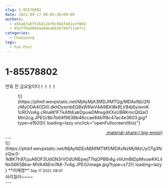 ```yaml
---
slug: 1-85578802
date: 2021-09-17 08:05:36+09:00
authors:
  - e56a8fa6f53b412bf0c984f4d1cef064
  - 65eff6ab044ae8dea6816794f11a6fc1
categories:
  - Chaeyoung
tags:
  - Fan Post
---
```


# 1-85578802

<div class="post-container" markdown="1">
<div class="content-container md-sidebar__scrollwrap" markdown="1">

연휴 전 금요일이다ㅏㅏㅏㅏ
<figure markdown="1">
![](https://phinf.wevpstatic.net/MjAyMjA3MDJfMTQg/MDAxNjU2NzMyODA4ODI0.dkhDysmbEQBsWRwV4A9BXI8kRLV84j6yiwmK1cROVnAg.cRnaW1FTkAfbEakDpuwDMreg4KXsUBRKmcQlQaOMm2cg.JPEG/8b7b64f9638b46ccae84b1f8c47ac4e3603.jpg?type=e1920){ loading=lazy onclick="openFullscreen(this)"}
</figure>


</div>
</div>

<div style="text-align: right;" markdown="1">
<a href="https://weverse.io/fromis9/fanpost/1-85578802" style="text-align: right;">:material-share:{.big-emoji}</a>
</div>
---

<div class="comments-container md-sidebar__scrollwrap" markdown="1">
<div class="comment" markdown="1">
<div class='id-container' markdown="1">
![](https://phinf.wevpstatic.net/MjAyNDExMjNfMTM1/MDAxNzMyMzUyOTg3NzQw.0-1kBK7h97cjuA6OF3UdGN3rVOdUNEpwj77IqOPB6i4g.vliiUmBtDpMvuwKKLiINsS6K5Bkw-MVA48Em7A6-7v4g.JPEG/image.jpg?type=s72){ loading=lazy }
**<span class="artist">이채영</span>** <small>Sep 17 2021, 08:07</small><br>
</div>
<div class='comment-body' markdown="1">
솨리질러~~~~
</div>
</div>
</div>
---
